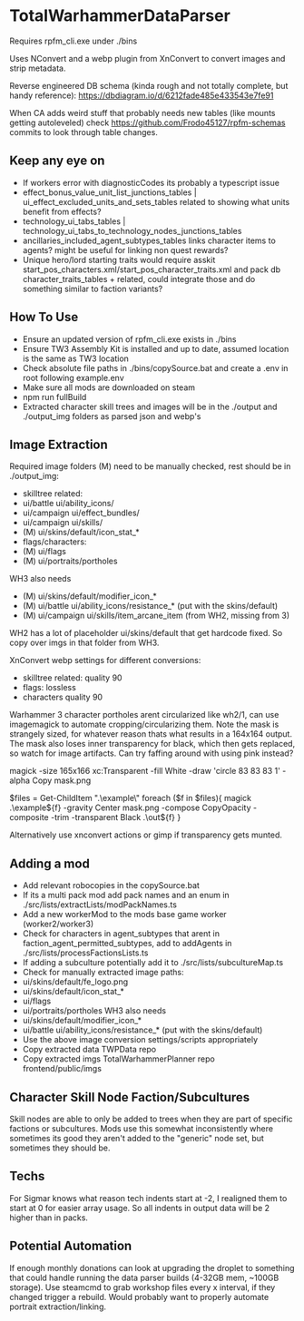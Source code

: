 # TotalWarhammerDataParser
 
Requires rpfm_cli.exe under ./bins

Uses NConvert and a webp plugin from XnConvert to convert images and strip metadata.

Reverse engineered DB schema (kinda rough and not totally complete, but handy reference): https://dbdiagram.io/d/6212fade485e433543e7fe91

When CA adds weird stuff that probably needs new tables (like mounts getting autoleveled) check https://github.com/Frodo45127/rpfm-schemas commits to look through table changes.

## Keep any eye on

- If workers error with diagnosticCodes its probably a typescript issue
- effect_bonus_value_unit_list_junctions_tables | ui_effect_excluded_units_and_sets_tables related to showing what units benefit from effects?
- technology_ui_tabs_tables | technology_ui_tabs_to_technology_nodes_junctions_tables
- ancillaries_included_agent_subtypes_tables links character items to agents? might be useful for linking non quest rewards?
- Unique hero/lord starting traits would require asskit start_pos_characters.xml/start_pos_character_traits.xml and pack db character_traits_tables + related, could integrate those and do something similar to faction variants?

## How To Use

- Ensure an updated version of rpfm_cli.exe exists in ./bins
- Ensure TW3 Assembly Kit is installed and up to date, assumed location is the same as TW3 location
- Check absolute file paths in ./bins/copySource.bat and create a .env in root following example.env
- Make sure all mods are downloaded on steam
- npm run fullBuild
- Extracted character skill trees and images will be in the ./output and ./output_img folders as parsed json and webp's

## Image Extraction

Required image folders (M) need to be manually checked, rest should be in ./output_img:
- skilltree related:
- ui/battle ui/ability_icons/
- ui/campaign ui/effect_bundles/
- ui/campaign ui/skills/
- (M) ui/skins/default/icon_stat_*
- flags/characters:
- (M) ui/flags
- (M) ui/portraits/portholes

WH3 also needs
- (M) ui/skins/default/modifier_icon_*
- (M) ui/battle ui/ability_icons/resistance_* (put with the skins/default)
- (M) ui/campaign ui/skills/item_arcane_item (from WH2, missing from 3)

WH2 has a lot of placeholder ui/skins/default that get hardcode fixed. So copy over imgs in that folder from WH3.

XnConvert webp settings for different conversions:
- skilltree related: quality 90
- flags: lossless
- characters quality 90

Warhammer 3 character portholes arent circularized like wh2/1, can use imagemagick to automate cropping/circularizing them. Note the mask is strangely sized, for whatever reason thats what results in a 164x164 output. The mask also loses inner transparency for black, which then gets replaced, so watch for image artifacts. Can try faffing around with using pink instead?

magick -size 165x166 xc:Transparent -fill White -draw 'circle 83 83 83 1' -alpha Copy mask.png

$files = Get-ChildItem ".\example\"
foreach ($f in $files){
magick .\example\${f} -gravity Center mask.png -compose CopyOpacity -composite -trim -transparent Black .\out\${f}
}

Alternatively use xnconvert actions or gimp if transparency gets munted.

## Adding a mod

- Add relevant robocopies in the copySource.bat
- If its a multi pack mod add pack names and an enum in ./src/lists/extractLists/modPackNames.ts
- Add a new workerMod to the mods base game worker (worker2/worker3)
- Check for characters in agent_subtypes that arent in faction_agent_permitted_subtypes, add to addAgents in ./src/lists/processFactionsLists.ts
- If adding a subculture potentially add it to ./src/lists/subcultureMap.ts
- Check for manually extracted image paths: 
- ui/skins/default/fe_logo.png
- ui/skins/default/icon_stat_*
- ui/flags
- ui/portraits/portholes
WH3 also needs
- ui/skins/default/modifier_icon_*
- ui/battle ui/ability_icons/resistance_* (put with the skins/default)
- Use the above image conversion settings/scripts appropriately
- Copy extracted data TWPData repo
- Copy extracted imgs TotalWarhammerPlanner repo frontend/public/imgs

## Character Skill Node Faction/Subcultures

Skill nodes are able to only be added to trees when they are part of specific factions or subcultures. Mods use this somewhat inconsistently where sometimes its good they aren't added to the "generic" node set, but sometimes they should be.

## Techs

For Sigmar knows what reason tech indents start at -2, I realigned them to start at 0 for easier array usage. So all indents in output data will be 2 higher than in packs.

## Potential Automation

If enough monthly donations can look at upgrading the droplet to something that could handle running the data parser builds (4-32GB mem, ~100GB storage). Use steamcmd to grab workshop files every x interval, if they changed trigger a rebuild. Would probably want to properly automate portrait extraction/linking.

